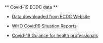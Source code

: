** Covid-19 ECDC data **

* [Data downloaded from ECDC Website](https://www.ecdc.europa.eu/en/publications-data/download-todays-data-geographic-distribution-covid-19-cases-worldwide)

* [WHO Covid19 Situation Reports](https://www.who.int/emergencies/diseases/novel-coronavirus-2019/situation-reports)

* [Covid-19 Guiance for health professionals](https://www.gov.uk/government/collections/wuhan-novel-coronavirus)